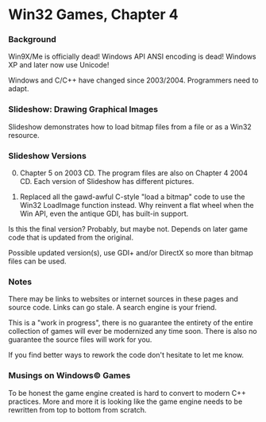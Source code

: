 # Win32 Games, Chapter 4

### Background

Win9X/Me is officially dead!  Windows API ANSI encoding is dead!  Windows XP and later now use Unicode!

Windows and C/C++ have changed since 2003/2004.  Programmers need to adapt.

### Slideshow: Drawing Graphical Images

Slideshow demonstrates how to load bitmap files from a file or as a Win32 resource.

### Slideshow Versions

0. Chapter 5 on 2003 CD.  The program files are also on Chapter 4 2004 CD.  Each version of Slideshow has different pictures.

1. Replaced all the gawd-awful C-style "load a bitmap" code to use the Win32 LoadImage function instead.  Why reinvent a flat wheel when the Win API, even the antique GDI, has built-in support.

Is this the final version?  Probably, but maybe not.  Depends on later game code that is updated from the original.

Possible updated version(s), use GDI+ and/or DirectX so more than bitmap files can be used.

### Notes

There may be links to websites or internet sources in these pages and source code. Links can go stale. A search engine is your friend.

This is a "work in progress", there is no guarantee the entirety of the entire collection of games will ever be modernized any time soon.  There is also no guarantee the source files will work for you.

If you find better ways to rework the code don't hesitate to let me know.

### Musings on Windows© Games

To be honest the game engine created is hard to convert to modern C++ practices.  More and more it is looking like the game engine needs to be rewritten from top to bottom from scratch.
